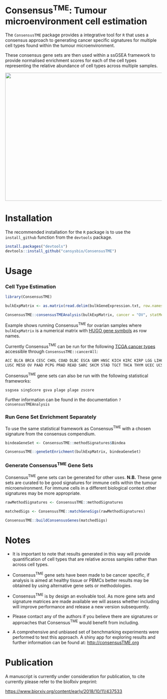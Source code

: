 # Consensus<sup>TME</sup>: Tumour microenvironment cell estimation


The `ConsensusTME` package provides a integrative tool for `R` that uses a consensus approach to generating cancer specific signatures for multiple cell types found within the tumour microenvironment.

These consensus gene sets are then used within a ssGSEA framework to provide normalised enrichment scores for each of the cell types representing the relative abundance of cell types across multiple samples.

<p align="center">
  <img src="https://github.com/cansysbio/ConsensusTME/blob/master/Overview.png" width="760" height="412"></div>
</p>

# Installation

The recommended installation for the `R` package is to use the `install_github` function from the `devtools` package.

```r
install.packages("devtools")
devtools::install_github("cansysbio/ConsensusTME")
```

# Usage

### Cell Type Estimation

```r
library(ConsensusTME)

bulkExpMatrix <- as.matrix(read.delim(bulkGeneExpression.txt, row.names = 1))

ConsensusTME::consensusTMEAnalysis(bulkExpMatrix, cancer = "OV", statMethod = "ssgea")
```
Example shows running Consensus<sup>TME</sup> for ovarian samples where `bulkExpMatrix` is a numerical matrix
with [HUGO gene symbols](https://www.genenames.org/) as row names.

Currently Consensus<sup>TME</sup> can be run for the following
[TCGA cancer types](https://gdc.cancer.gov/resources-tcga-users/tcga-code-tables/tcga-study-abbreviations) accessible through `ConsensusTME::cancerAll`:

```r
ACC BLCA BRCA CESC CHOL COAD DLBC ESCA GBM HNSC KICH KIRC KIRP LGG LIHC LUAD
LUSC MESO OV PAAD PCPG PRAD READ SARC SKCM STAD TGCT THCA THYM UCEC UCS UVM
```
Consensus<sup>TME</sup> gene sets can also be run with the following statistical frameworks:

```r
ssgsea singScore gsva plage plage zscore
```
Further information can be found in the documentation `?consensusTMEAnalysis`

### Run Gene Set Enrichment Separately

To use the same statistical framework as Consensus<sup>TME</sup> with a chosen signature from the consensus compendium.

```r
bindeaGeneSet <- ConsensusTME::methodSignatures$Bindea

ConsensusTME::geneSetEnrichment(bulkExpMatrix, bindeaGeneSet)

```

### Generate Consensus<sup>TME</sup> Gene Sets

Consensus<sup>TME</sup> gene sets can be generated for other uses. <b>N.B.</b> These gene sets are curated to be good signatures for immune cells within the tumour microenvironment. For immune cells in a different biological context other signatures may be more appropriate.

```r
rawMethodSignatures <- ConsensusTME::methodSignatures

matchedSigs <- ConsensusTME::matchGeneSigs(rawMethodSignatures)

ConsensusTME::buildConsensusGenes(matchedSigs)

```

# Notes

- It is important to note that results generated in this way will provide quantification of cell types that are relative across samples rather than across cell types.

- Consensus<sup>TME</sup> gene sets have been made to be cancer specific, if analysis is aimed at healthy tissue or PBMCs better results may be obtained by using alternative gene sets or methodologies.

- Consensus<sup>TME</sup> is by design an evolvable tool. As more gene sets and signature matrices are made available we will assess whether including will improve performance and release a new version subsequently.

- Please contact any of the authors if you believe there are signatures or approaches that Consensus<sup>TME</sup> would benefit from including.

- A comprehensive and unbiased set of benchmarking experiments were performed to test this approach. A shiny app for exploring results and further information can be found at: http://consensusTME.org


# Publication

A manuscript is currently under consideration for publication, to cite currently please refer to the bioRxiv preprint:

https://www.biorxiv.org/content/early/2018/10/11/437533
